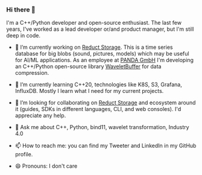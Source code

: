 ### Hi there 👋

I'm a C++/Python developer and open-source enthusiast. The last few years, I've worked as a lead developer or/and product manager, but I'm still deep in code. 

- 🔭 I’m currently working on [Reduct Storage](https://reduct-storage.dev). This is a time series database for big blobs (sound, pictures, models) which may be useful for AI/ML applications. As an employee at [PANDA GmbH](https://panda.technology) I'm developing an C++/Python open-source library [WaveletBuffer](https://github.com/panda-official/WaveletBuffer) for data compression.

- 🌱 I’m currently learning C++20, technologies like K8S, S3, Grafana, InfluxDB. Mostly I learn what I need for my current projects. 
- 👯 I’m looking for collaborating on [Reduct Storage](https://github.com/reduct-storage/reduct-storage) and ecosystem around it (guides, SDKs in different languages, CLI, and web consoles). I'd appreciate any help.
- 💬 Ask me about C++, Python, bind11, wavelet transformation, Industry 4.0 
- 📫 How to reach me: you can find my Tweeter and LinkedIn in my GitHub profile.
- 😄 Pronouns: I don't care

